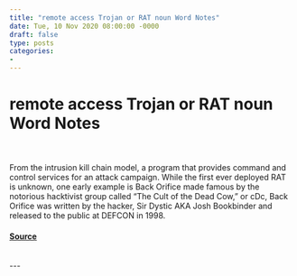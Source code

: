 ```yaml
---
title: "remote access Trojan or RAT noun Word Notes"
date: Tue, 10 Nov 2020 08:00:00 -0000
draft: false
type: posts
categories: 
- 
---
```

# remote access Trojan or RAT noun Word Notes

<br/>

<br/>
From the intrusion kill chain model, a program that provides command and control services for an attack campaign. While the first ever deployed RAT is unknown, one early example is Back Orifice made famous by the notorious hacktivist group called “The Cult of the Dead Cow,” or cDc, Back Orifice was written by the hacker, Sir Dystic AKA Josh Bookbinder and released to the public at DEFCON in 1998.

#### [Source](https://thecyberwire.com/podcasts/word-notes/14/notes)

<br/>
---
